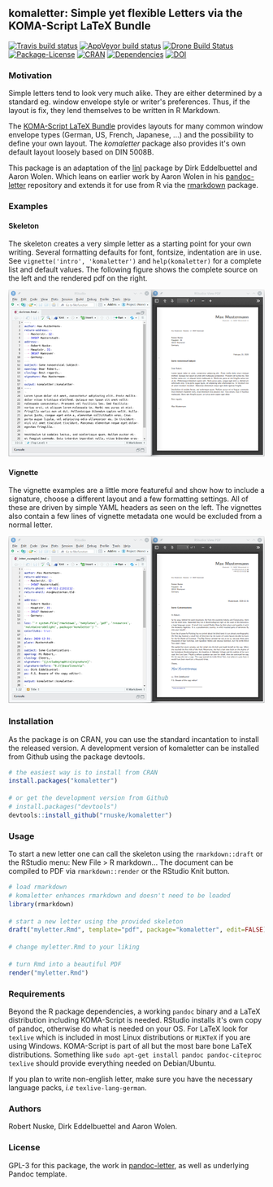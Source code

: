 ## komaletter: Simple yet flexible Letters via the KOMA-Script LaTeX Bundle 

[![Travis build status](https://travis-ci.org/rnuske/komaletter.svg?branch=master)](https://travis-ci.org/rnuske/komaletter) 
[![AppVeyor build status](https://ci.appveyor.com/api/projects/status/github/rnuske/komaletter?branch=master&svg=true)](https://ci.appveyor.com/project/rnuske/komaletter) 
[![Drone Build Status](https://cloud.drone.io/api/badges/rnuske/komaletter/status.svg)](https://cloud.drone.io/rnuske/komaletter) 
[![Package-License](https://img.shields.io/badge/license-GPL--3-brightgreen.svg?style=flat)](https://www.gnu.org/licenses/gpl-3.0.html) 
[![CRAN](https://www.r-pkg.org/badges/version/komaletter)](https://cran.r-project.org/package=komaletter) 
[![Dependencies](https://tinyverse.netlify.com/badge/komaletter)](https://cran.r-project.org/package=komaletter) 
[![DOI](https://zenodo.org/badge/DOI/10.5281/zenodo.1221316.svg)](https://doi.org/10.5281/zenodo.1221316)

### Motivation
Simple letters tend to look very much alike. They are either determined by a 
standard eg. window envelope style or writer's preferences. Thus, if the layout
is fix, they lend themselves to be written in R Markdown.

The [KOMA-Script LaTeX Bundle](https://www.komascript.de) provides layouts for
many common window envelope types (German, US, French, Japanese, ...) and the
possibility to define your own layout. The *komaletter* package also provides
it's own default layout loosely based on DIN 5008B.

This package is an adaptation of the
[linl](https://cran.r-project.org/package=linl) package
by Dirk Eddelbuettel and Aaron Wolen. Which leans on earlier work by 
Aaron Wolen in his [pandoc-letter](https://github.com/aaronwolen/pandoc-letter) 
repository and extends it for use from R via the
[rmarkdown](https://cran.r-project.org/package=rmarkdown) package.


### Examples

#### Skeleton
The skeleton creates a very simple letter as a starting point for your own
writing. Several formatting defaults for font, fontsize, indentation are in use.
See `vignette('intro', 'komaletter')` and `help(komaletter)` for a complete list
and default values. The following figure shows the complete source on the left
and the rendered pdf on the right.

![](./man/figures/skeleton.png)


#### Vignette
The vignette examples are a little more featureful and show how to include a
signature, choose a different layout and a few formatting settings.
All of these are driven by simple YAML headers as seen on the left.
The vignettes also contain a few lines of vignette metadata one would be
excluded from a normal letter.

![](./man/figures/letter_example1.png)


### Installation
As the package is on CRAN, you can use the standard incantation to install the
released version. A development version of komaletter can be installed from 
Github using the package devtools.

```r
# the easiest way is to install from CRAN
install.packages("komaletter")

# or get the development version from Github
# install.packages("devtools")
devtools::install_github("rnuske/komaletter")
```


### Usage
To start a new letter one can call the skeleton using the `rmarkdown::draft` or the RStudio menu: New File > R markdown... The document can be compiled to PDF via `rmarkdown::render` or the RStudio Knit button.

```r
# load rmarkdown
# komaletter enhances rmarkdown and doesn't need to be loaded
library(rmarkdown)

# start a new letter using the provided skeleton
draft("myletter.Rmd", template="pdf", package="komaletter", edit=FALSE)

# change myletter.Rmd to your liking

# turn Rmd into a beautiful PDF
render("myletter.Rmd")
```

### Requirements
Beyond the R package dependencies, a working `pandoc` binary and a LaTeX
distribution including KOMA-Script is needed. RStudio installs it's own copy of
pandoc, otherwise do what is needed on your OS. For LaTeX look for `texlive`
which is included in most Linux distributions or `MiKTeX` if you are using
Windows. KOMA-Script is part of all but the most bare bone LaTeX distributions.
Something like `sudo apt-get install pandoc pandoc-citeproc texlive` should provide everything needed on Debian/Ubuntu.

If you plan to write non-english letter, make sure you have the necessary 
language packs, _i.e_ `texlive-lang-german`.

### Authors
Robert Nuske, Dirk Eddelbuettel and Aaron Wolen.


### License
GPL-3 for this package, the work in [pandoc-letter](https://github.com/aaronwolen/pandoc-letter), 
as well as underlying Pandoc template.
